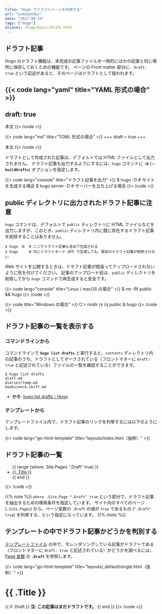 ```yaml
---
title: "Hugo でドラフトページを作成する"
url: "p/m2oatdw/"
date: "2017-08-24"
tags: ["Hugo"]
aliases: /hugo/basic/draft.html
---
```


ドラフト記事
----

Hugo のドラフト機能は、未完成の記事ファイルを一時的にほかの記事と同じ場所に保存しておくための機能です。
ページの Front matter 部分に、`draft: true` という記述があると、そのページはドラフトとして扱われます。

{{< code lang="yaml" title="YAML 形式の場合" >}}
---
draft: true
---

本文
{{< /code >}}

{{< code lang="md" title="TOML 形式の場合" >}}
+++
draft = true
+++

本文
{{< /code >}}

ドラフトとして作成された記事は、デフォルトでは HTML ファイルとして出力されません。
ドラフト記事も出力するようにするには、`hugo` コマンドに __`-D`__ (__`--buildDrafts`__) オプションを指定します。

{{< code lang="console" title="ドラフト記事を出力" >}}
$ hugo -D         # サイトを生成する場合
$ hugo server -D  # サーバーを立ち上げる場合
{{< /code >}}


public ディレクトリに出力されたドラフト記事に注意
----

`hugo` コマンドは、デフォルトで `public` ディレクトリに HTML ファイルなどを出力しますが、このとき、`public` ディレクトリ内に既に存在するドラフト記事を削除することはありません。

```console
$ hugo -D  # ここでドラフト記事も含めて生成される
$ hugo     # 次にドラフトモード OFF で生成しても、既存のドラフト記事が削除されない
```

Web サイトを公開するときは、ドラフト記事が間違ってアップロードされないように気を付けてください。
記事のアップロード前は、`public` ディレクトリを削除してから `hugo` コマンドで再生成すると安全です。

{{< code lang="console" title="Linux / macOS の場合" >}}
$ rm -Rf public && hugo
{{< /code >}}

{{< code title="Windows の場合" >}}
C:\> rmdir /s /q public & hugo
{{< /code >}}


ドラフト記事の一覧を表示する
----

### コマンドラインから

コマンドラインで __`hugo list drafts`__ と実行すると、`contents` ディレクトリ内の記事のうち、ドラフトとしてマークされている（フロントマターに `draft: true` と記述されている）ファイルの一覧を確認することができます。

```console
$ hugo list drafts
draft.md
diaries/temp.md
books/work-shift.md
```

- 参考: [hugo list drafts｜Hugo](https://gohugo.io/commands/hugo_list_drafts/)

### テンプレートから

テンプレートファイル内で、ドラフト記事のリンクを列挙するには以下のようにします。

{{< code lang="go-html-template" title="layouts/index.html（抜粋）" >}}
<h2>ドラフト記事の一覧</h2>
<ul>
  {{ range (where .Site.Pages ".Draft" true) }}
    <li><a href="{{ .RelPermalink }}">{{ .Title }}</a></li>
  {{ end }}
</ul>
{{< /code >}}

{{% note %}}
`where .Site.Page ".Draft" true` という部分で、ドラフト記事を抽出するための検索条件を指定しています。
サイト内のすべてのページ (`.Site.Pages`) から、ページ変数の `.Draft` の値が `true` であるもの (`".Draft" true`) を列挙する、という指定になっています。
{{% /note %}}


テンプレートの中でドラフト記事かどうかを判別する
----

[テンプレートファイル](/p/zg4n7q9/) の中で、今レンダリングしている記事がドラフトである（フロントマターに `draft: true` と記述されている）かどうかを調べるには、[Page 変数](https://gohugo.io/variables/page/) の __`.Draft`__ を参照します。

{{< code lang="go-html-template" title="layouts/_default/single.html（抜粋）" >}}
<h1>{{ .Title }}</h1>
{{ if .Draft }}
  <b>注: この記事はまだドラフトです。</b>
{{ end }}
{{< /code >}}

